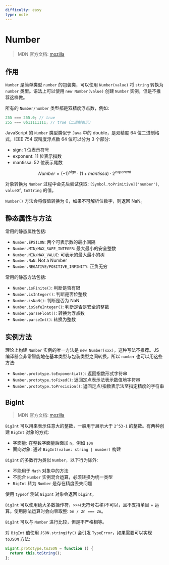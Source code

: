 ```yaml
---
difficulty: easy
type: note
---
```


# Number

> MDN 官方文档: [mozilla](https://developer.mozilla.org/zh-CN/docs/Web/JavaScript/Reference/Global_Objects/Number)

## 作用

`Number` 是简单类型 `number` 的包装类，可以使用 `Number(value)` 将 `string` 转换为 `number` 类型。语法上可以使用 `new Number(value)` 创建  `Number` 实例，但是不推荐这样做。

所有的 `Number/number` 类型都是双精度浮点数，例如:

```js
255 === 255.0; // true
255 === 0b11111111; // true（二进制表示）
```

JavaScript 的 `Number` 类型类似于 `Java` 中的 double，是双精度 64 位二进制格式，IEEE 754 双精度浮点数 64 位可以分为 3 个部分:
- sign: 1 位表示符号
- exponent: 11 位表示指数
- mantissa: 52 位表示尾数

$$Number = (-1)^{sign} · (1+mantissa) · 2^{exponent}$$

对象转换为 `Number` 过程中会先后尝试获取: `[Symbol.toPrimitive]('number')`, `valueOf`, `toString` 的值。

`Number()` 方法会将假值转换为 0，如果不可解析位数字，则返回 NaN。

## 静态属性与方法

常用的静态属性包括:
- `Number.EPSILON`: 两个可表示数的最小间隔
- `Number.MIN/MAX_SAFE_INTEGER`: 最大最小的安全整数
- `Number.MIN/MAX_VALUE`: 可表示的最大最小的树
- `Number.NaN`: Not a Number
- `Number.NEGATIVE/POSITIVE_INFINITY`: 正负无穷

常用的静态方法包括:
- `Number.isFinite()`: 判断是否有限
- `Number.isInteger()`: 判断是否位整数
- `Number.isNaN()`: 判断是否为 NaN
- `Number.isSafeInteger()`: 判断是否是安全的整数
- `Number.parseFloat()`: 转换为浮点数
- `Number.parseInt()`: 转换为整数

## 实例方法

理论上构建 `Number` 实例的唯一方法是 `new Number(xxx)`，这种写法不推荐。JS 编译器会非常智能地在基本类型与包装类型之间转换，所以 `number` 也可以用这些方法:
- `Number.prototype.toExponential()`: 返回指数形式字符串
- `Number.prototype.toFixed()`: 返回定点表示法表示数值地字符串
- `Number.prototype.toPrecision()`: 返回定点/指数表示法至指定精度的字符串

## BigInt

> MDN 官方文档: [mozilla](https://developer.mozilla.org/zh-CN/docs/Web/JavaScript/Reference/Global_Objects/BigInt)

`BigInt` 可以用来表示任意大的整数，一般用于展示大于 `2^53-1` 的整数。有两种创建 `BigInt` 对象的方式:
- 字面量: 在整数字面量后面加 `n`，例如 `10n`
- 面向对象: 通过 `BigInt(value: string | number)` 构建

`BigInt` 的多数行为类似 `Number`，以下行为除外:
- 不能用于 `Math` 对象中的方法
- 不能合 `Number` 实例混合运算，必须转换为统一类型
- `BigInt` 转为 `Number` 是存在精度丢失问题

使用 `typeof` 测试 `BigInt` 对象会返回 `bigint`。

`BigInt` 可以使用绝大多数操作符，`>>>`(无符号右移)不可以，且不支持单目 + 运算。使用除法运算时会向零取整: `5n / 2n === 2n`。

`BigInt` 可以与 `Number` 进行比较，但是不严格相等。

对 `BigInt` 值使用 `JSON.stringify()` 会引发 `TypeError`，如果需要可以实现 `toJSON` 方法:

```js
BigInt.prototype.toJSON = function () {
  return this.toString();
};
```